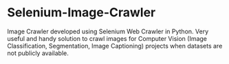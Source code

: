 # Selenium-Image-Crawler
Image Crawler developed using Selenium Web Crawler in Python. Very useful and handy solution to crawl images for Computer Vision (Image Classification, Segmentation, Image Captioning) projects when datasets are not publicly available.
